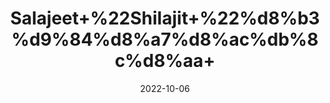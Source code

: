 ---
title: 'Salajeet+%22Shilajit+%22%d8%b3%d9%84%d8%a7%d8%ac%db%8c%d8%aa+'
date: '2022-10-06' 
metatag: '' 
inventory: '0' 
draft: false 
# meta description 
shortDescripton: 'Shilajit+contains+fulvic+acid+and+more+than+84+minerals+%2c+so+it+offers+numerous+health+benefits.+It+can+function+as%ef%bf%bdan+antioxidant+to+improve+your+body%27s+immunity+and+memory%2c+an+anti-inflammatory%2c+an+energy+booster%2c+and+a+diuretic+to+remove+excess+fluid+from+your+body.'
description: 'Herb'
longdescription: ''
featured: True
# product Price
price: '150.0'
# Product Short Description
shortDescription: 'Shilajit+contains+fulvic+acid+and+more+than+84+minerals+%2c+so+it+offers+numerous+health+benefits.+It+can+function+as%ef%bf%bdan+antioxidant+to+improve+your+body%27s+immunity+and+memory%2c+an+anti-inflammatory%2c+an+energy+booster%2c+and+a+diuretic+to+remove+excess+fluid+from+your+body.'
productID: 'AB6CCAFB-9924-ED11-9968-005056B3A416'
type: 'products'
category: 'Herb' 
thumnailproduct: 'https://eraconnect.blob.core.windows.net/product-images/aminsaddiquidawakhana/AB6CCAFB-9924-ED11-9968-005056B3A416.webp' 
images:
  - image: 'https://eraconnect.blob.core.windows.net/product-images/aminsaddiquidawakhana/AB6CCAFB-9924-ED11-9968-005056B3A416.webp'  
Variants:
---
